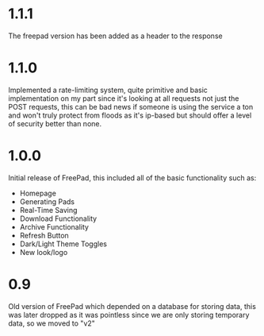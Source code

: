 # 1.1.1
The freepad version has been added as a header to the response

# 1.1.0
Implemented a rate-limiting system, quite primitive and basic implementation on my part since it's looking at all requests not just the POST requests, this can be bad news if someone is using the service a ton and won't truly protect from floods as it's ip-based but should offer a level of security better than none.

# 1.0.0
Initial release of FreePad, this included all of the basic functionality such as:
- Homepage
- Generating Pads
- Real-Time Saving
- Download Functionality
- Archive Functionality
- Refresh Button
- Dark/Light Theme Toggles
- New look/logo

# 0.9
Old version of FreePad which depended on a database for storing data, this was later dropped as it was pointless since we are only storing temporary data, so we moved to "v2"